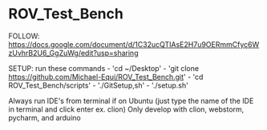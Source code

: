 # ROV_Test_Bench

FOLLOW:
  https://docs.google.com/document/d/1C32ucQTIAsE2H7u9OERmmCfyc6WzUvhrB2U6_GgZuWg/edit?usp=sharing

SETUP:
  run these commands
    - 'cd ~/Desktop'
    - 'git clone https://github.com/Michael-Equi/ROV_Test_Bench.git'
    - 'cd ROV_Test_Bench/scripts'
    - './GitSetup,sh'
    - './setup.sh'
    
Always run IDE's from terminal if on Ubuntu (just type the name of the IDE in terminal and click enter ex. clion)
Only develop with clion, webstorm, pycharm, and arduino 
    
